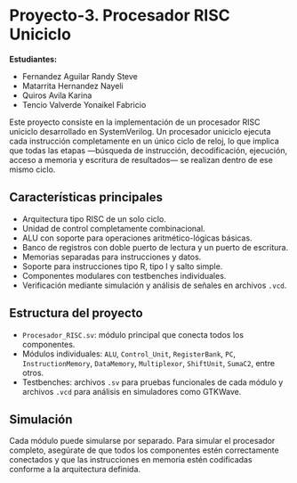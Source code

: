 # Proyecto-3. Procesador RISC Uniciclo

**Estudiantes:**
- Fernandez Aguilar Randy Steve  
- Matarrita Hernandez Nayeli  
- Quiros Avila Karina  
- Tencio Valverde Yonaikel Fabricio

Este proyecto consiste en la implementación de un procesador RISC uniciclo desarrollado en SystemVerilog. Un procesador uniciclo ejecuta cada instrucción completamente en un único ciclo de reloj, lo que implica que todas las etapas —búsqueda de instrucción, decodificación, ejecución, acceso a memoria y escritura de resultados— se realizan dentro de ese mismo ciclo.

## Características principales

- Arquitectura tipo RISC de un solo ciclo.
- Unidad de control completamente combinacional.
- ALU con soporte para operaciones aritmético-lógicas básicas.
- Banco de registros con doble puerto de lectura y un puerto de escritura.
- Memorias separadas para instrucciones y datos.
- Soporte para instrucciones tipo R, tipo I y salto simple.
- Componentes modulares con testbenches individuales.
- Verificación mediante simulación y análisis de señales en archivos `.vcd`.

## Estructura del proyecto

- `Procesador_RISC.sv`: módulo principal que conecta todos los componentes.
- Módulos individuales: `ALU`, `Control_Unit`, `RegisterBank`, `PC`, `InstructionMemory`, `DataMemory`, `Multiplexor`, `ShiftUnit`, `SumaC2`, entre otros.
- Testbenches: archivos `.sv` para pruebas funcionales de cada módulo y archivos `.vcd` para análisis en simuladores como GTKWave.

## Simulación

Cada módulo puede simularse por separado. Para simular el procesador completo, asegúrate de que todos los componentes estén correctamente conectados y que las instrucciones en memoria estén codificadas conforme a la arquitectura definida.
